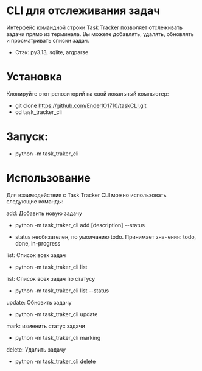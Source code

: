 # CLI для отслеживания задач

Интерфейс командной строки Task Tracker позволяет отслеживать задачи прямо из терминала. Вы можете добавлять, удалять, обновлять и просматривать списки задач.

- Стэк: py3.13, sqlite, argparse

# Установка
Клонируйте этот репозиторий на свой локальный компьютер:
- git clone https://github.com/EnderIO1710/taskCLI.git
- cd task_tracker_cli

# Запуск:
- python -m task_traker_cli <command> <flag>


# Использование
Для взаимодействия с Task Tracker CLI можно использовать следующие команды:

add: Добавить новую задачу

- python -m task_traker_cli add [description] --status <status>

* status необязателен, по умолчанию todo. Принимает значения: todo, done, in-progress

list: Список всех задач
- python -m task_traker_cli list

list: Список всех задач по статусу
- python -m task_traker_cli list --status <status>

update: Обновить задачу
- python -m task_traker_cli update <id> <description>

mark: изменить статус задачи
- python -m task_traker_cli marking <id> <status>

delete: Удалить задачу
- python -m task_traker_cli delete <id>

